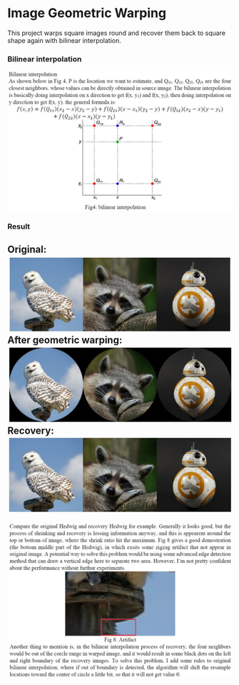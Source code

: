 # Image Geometric Warping
 
This project warps square images round and recover them back to square shape again with bilinear interpolation.

### Bilinear interpolation

![image](./images/bilinear.jpg)

### Result

Original:
![image](./images/original.jpg)
After geometric warping:
![image](./images/warpping.jpg)
Recovery:
![image](./images/recovering.jpg)
-----
![image](./images/dis.jpg)
